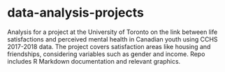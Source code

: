 # data-analysis-projects
Analysis for a project at the University of Toronto on the link between life satisfactions and perceived mental health in Canadian youth using CCHS 2017-2018 data. The project covers satisfaction areas like housing and friendships, considering variables such as gender and income. Repo includes R Markdown documentation and relevant graphics.
